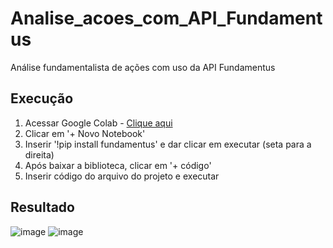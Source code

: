 # Analise_acoes_com_API_Fundamentus
Análise fundamentalista de ações com uso da API Fundamentus

<h2>
  Execução
</h2>
<ol>
  <li>Acessar Google Colab - <a href="https://colab.research.google.com/">Clique aqui</a>
  <li>Clicar em '+ Novo Notebook'
  <li>Inserir '!pip install fundamentus' e dar clicar em executar (seta para a direita)
  <li>Após baixar a biblioteca, clicar em '+ código'
  <li>Inserir código do arquivo do projeto e executar 
</ol>

<h2>
  Resultado
</h2>

![image](https://github.com/RenataVerasVenturim/Analise_acoes_com_API_Fundamentus/assets/129551549/d951b6b8-c1f8-4c6b-8c37-48f0b5eaec62)
![image](https://github.com/RenataVerasVenturim/Analise_acoes_com_API_Fundamentus/assets/129551549/5cb60d30-be9d-4bfd-bd85-da4b179d12c9)
